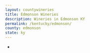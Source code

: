 ```yaml
---
layout: countywineries
title: Edmonson Wineries
description: Wineries in Edmonson KY
permalink: /kentucky/edmonson/
county: edmonson
state: ky
---
```

-
